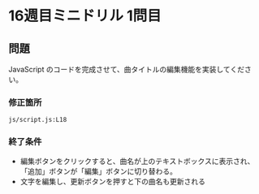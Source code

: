 # 16週目ミニドリル 1問目

## 問題

JavaScript のコードを完成させて、曲タイトルの編集機能を実装してください。

### 修正箇所

`js/script.js:L18`

### 終了条件

- 編集ボタンをクリックすると、曲名が上のテキストボックスに表示され、「追加」ボタンが「編集」ボタンに切り替わる。
- 文字を編集し、更新ボタンを押すと下の曲名も更新される